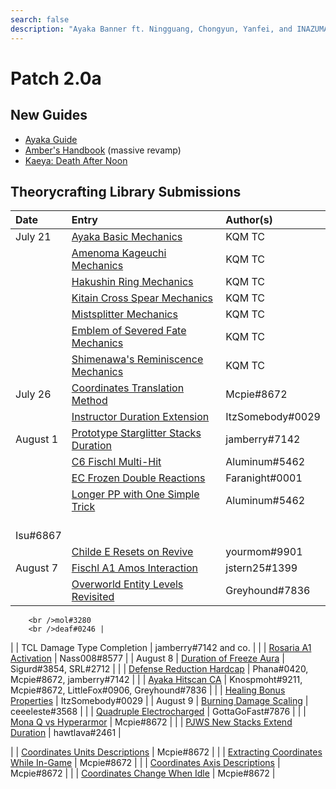 ```yaml
---
search: false
description: "Ayaka Banner ft. Ningguang, Chongyun, Yanfei, and INAZUMA"
---
```


# Patch 2.0a

## New Guides

* [Ayaka Guide](https://keqingmains.com/ayaka/)
* [Amber's Handbook](https://keqingmains.com/amber/) \(massive revamp\)
* [Kaeya: Death After Noon](https://keqingmains.com/kaeya/)

## Theorycrafting Library Submissions

| Date           | Entry                                                                                                                                                                         | Author\(s\)      |
| :------------- | :---------------------------------------------------------------------------------------------------------------------------------------------------------------------------- | :--------------- |
| July 21        | [Ayaka Basic Mechanics](/evidence/characters/cryo/ayaka#basic-ayaka-mechanics)                                                                                                | KQM TC           |
|                | [Amenoma Kageuchi Mechanics](/evidence/equipment/weapons#amenoma-kageuchi)                                                                                                    | KQM TC           |
|                | [Hakushin Ring Mechanics](/evidence/equipment/weapons#hakushin-ring)                                                                                                          | KQM TC           |
|                | [Kitain Cross Spear Mechanics](/evidence/equipment/weapons#kitain-cross-spear)                                                                                                | KQM TC           |
|                | [Mistsplitter Mechanics](/evidence/equipment/weapons#mistsplitter-reforged)                                                                                                   | KQM TC           |
|                | [Emblem of Severed Fate Mechanics](/evidence/equipment/artifacts#emblem-of-severed-fate)                                                                                      | KQM TC           |
|                | [Shimenawa&apos;s Reminiscence Mechanics](/evidence/equipment/artifacts#shimenawas-reminiscence)                                                                              | KQM TC           |
| July 26        | [Coordinates Translation Method](tps://github.com/Neptunya/TCL/tree/51ed4c2cca02882ab983a913707548e379159035/evidence/enemy-data/overworld#coordinates-translation-methods)   | Mcpie#8672       |
|                | [Instructor Duration Extension](/evidence/equipment/artifacts#instructor-duration-extend)                                                                                     | ItzSomebody#0029 |
| August 1       | [Prototype Starglitter Stacks Duration](/evidence/equipment/weapons#prototype-starglitter-stacks-duration-refresh)                                                            | jamberry#7142    |
|                | [C6 Fischl Multi-Hit](/evidence/characters/electro/fischl#c6-fischl-multi-hit)                                                                                                | Aluminum#5462    |
|                | [EC Frozen Double Reactions](/evidence/combat-mechanics/elemental-effects/transformative-reactions#ec-frozen-double-reactions)                                                | Faranight#0001   |
|                | [Longer PP with One Simple Trick](/evidence/characters/pyro/hu-tao#longer-pp-with-one-simple-trick)                                                                           | Aluminum#5462    |
| <br />Isu#6867 |
|                | [Childe E Resets on Revive](/evidence/characters/hydro/tartaglia#childe-e-can-reset-on-revive)                                                                                | yourmom#9901     |
| August 7       | [Fischl A1 Amos Interaction](/evidence/characters/electro/fischl#fischl-a1-amos-interaction)                                                                                  | jstern25#1399    |
|                | [Overworld Entity Levels Revisited](tps://github.com/Neptunya/TCL/tree/51ed4c2cca02882ab983a913707548e379159035/evidence/enemy-data/overworld#overworld-entities-have-levels) | Greyhound#7836   |

        <br />mol#3280
        <br />deaf#0246 |

| | TCL Damage Type Completion | jamberry#7142 and co. |
| | [Rosaria A1 Activation](/evidence/characters/cryo/rosaria#rosarias-a1-passive-vs-perpetual-mechanical-array-and-the-hypostases) | Nass008#8577 |
| August 8 | [Duration of Freeze Aura](/evidence/combat-mechanics/elemental-effects/transformative-reactions#duration-of-freeze-aura) | Sigurd#3854, SRL#2712 |
| | [Defense Reduction Hardcap](/evidence/combat-mechanics/damage/damage-formula#defense-shred-is-hard-capped-at-90) | Phana#0420, Mcpie#8672, jamberry#7142 |
| | [Ayaka Hitscan CA](/evidence/characters/cryo/ayaka#ayaka-ca-hitscan) | Knospmoht#9211, Mcpie#8672, LittleFox#0906, Greyhound#7836 |
| | [Healing Bonus Properties](/evidence/combat-mechanics/damage/damage-formula#outcoming-and-incoming-healing-bonuses-are-additive) | ItzSomebody#0029 |
| August 9 | [Burning Damage Scaling](/evidence/general-mechanics/overworld#burning-damage-scaling) | ceeeleste#3568 |
| | [Quadruple Electrocharged](/evidence/combat-mechanics/elemental-effects/transformative-reactions#quadruple-electro-charged-with-1-electro-and-multiple-hydro) | GottaGoFast#7876 |
| | [Mona Q vs Hyperarmor](/evidence/characters/hydro/mona#mona-q-cannot-pop-on-hyper-armor) | Mcpie#8672 |
| | [PJWS New Stacks Extend Duration](/evidence/equipment/weapons#pjws-new-stacks-extend-duration) | hawtlava#2461 |

| | [Coordinates Units Descriptions](/evidence/general-mechanics/overworld#coordinates-units-descriptions) | Mcpie#8672 |
| | [Extracting Coordinates While In-Game](/evidence/general-mechanics/overworld#extracting-coordinates-while-in-game) | Mcpie#8672 |
| | [Coordinates Axis Descriptions](/evidence/general-mechanics/overworld#coordinates-axises-descriptions) | Mcpie#8672 |
| | [Coordinates Change When Idle](/evidence/general-mechanics/overworld#coordinates-change-when-idle) | Mcpie#8672 |
